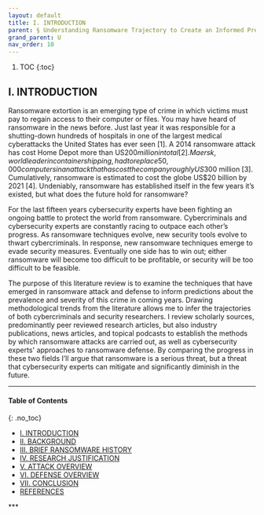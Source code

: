 ```yaml
---
layout: default
title: I. INTRODUCTION
parent: § Understanding Ransomware Trajectory to Create an Informed Prediction
grand_parent: U 
nav_order: 10 
---
```

<style>
.dont-break-out {
  /* These are technically the same, but use both */
  overflow-wrap: break-word;
  word-wrap: break-word;

     -ms-word-break: break-all;
  /* This is the dangerous one in WebKit, as it breaks things wherever */
  word-break: break-all;
  /* Instead use this non-standard one: */
  word-break: break-word;
}

.youtube-container {
    position: relative;
    width: 100%;
    height: 0;
    padding-bottom: 56.25%;
}
.youtube-video {
    position: absolute;
    top: 0;
    left: 0;
    width: 100%;
    height: 100%;
}

</style>

<div class="dont-break-out" markdown="1">

1. TOC
{:toc}

## I. INTRODUCTION
Ransomware extortion is an emerging type of crime in which victims must pay to regain access to their computer or files. You may have heard of ransomware in the news before. Just last year it was responsible for a shutting-down hundreds of hospitals in one of the largest medical cyberattacks the United States has ever seen [1]. A 2014 ransomware attack has cost Home Depot more than US$200 million in total [2]. Maersk, world leader in container shipping, had to replace 50,000 computers in an attack that has cost the company roughly US$300 million [3]. Cumulatively, ransomware is estimated to cost the globe US$20 billion by 2021 [4]. Undeniably, ransomware has established itself in the few years it’s existed, but what does the future hold for ransomware?

For the last fifteen years cybersecurity experts have been fighting an ongoing battle to protect the world from ransomware. Cybercriminals and cybersecurity experts are constantly racing to outpace each other’s progress. As ransomware techniques evolve, new security tools evolve to thwart cybercriminals. In response, new ransomware techniques emerge to evade security measures. Eventually one side has to win out; either ransomware will become too difficult to be profitable, or security will be too difficult to be feasible.

The purpose of this literature review is to examine the techniques that have emerged in ransomware attack and defense to inform predictions about the prevalence and severity of this crime in coming years. Drawing methodological trends from the literature allows me to infer the trajectories of both cybercriminals and security researchers. I review scholarly sources, predominantly peer reviewed research articles, but also industry publications, news articles, and topical podcasts to establish the methods by which ransomware attacks are carried out, as well as cybersecurity experts' approaches to ransomware defense. By comparing the progress in these two fields I’ll argue that ransomware is a serious threat, but a threat that cybersecurity experts can mitigate and significantly diminish in the future.

***

#### Table of Contents
{: .no_toc}

<ul><li> <a href="/docs/U/Understanding-Ransomware-Trajectory-to-Create-an-Informed-Prediction-1/">
I. INTRODUCTION</a></li><li> <a href="/docs/U/Understanding-Ransomware-Trajectory-to-Create-an-Informed-Prediction-2/">
II. BACKGROUND</a></li><li> <a href="/docs/U/Understanding-Ransomware-Trajectory-to-Create-an-Informed-Prediction-3/">
III. BRIEF RANSOMWARE HISTORY</a></li><li> <a href="/docs/U/Understanding-Ransomware-Trajectory-to-Create-an-Informed-Prediction-4/">
IV. RESEARCH JUSTIFICATION</a></li><li> <a href="/docs/U/Understanding-Ransomware-Trajectory-to-Create-an-Informed-Prediction-5/">
V. ATTACK OVERVIEW</a></li><li> <a href="/docs/U/Understanding-Ransomware-Trajectory-to-Create-an-Informed-Prediction-6/">
VI. DEFENSE OVERVIEW</a></li><li> <a href="/docs/U/Understanding-Ransomware-Trajectory-to-Create-an-Informed-Prediction-7/">
VII. CONCLUSION</a></li><li> <a href="/docs/U/Understanding-Ransomware-Trajectory-to-Create-an-Informed-Prediction-8/">
REFERENCES</a></li></ul>
***

</div>
